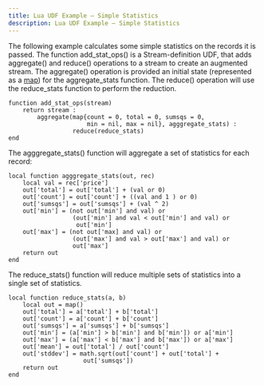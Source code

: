 ```yaml
---
title: Lua UDF Example – Simple Statistics
description: Lua UDF Example – Simple Statistics
---
```


The following example calculates some simple statistics on the records it is passed.
The function add_stat_ops() is a Stream-definition UDF, that adds aggregate() and
reduce() operations to a stream to create an augmented stream. The aggregate()
operation is provided an initial state (represented as a [map](/docs/udf/api/map.html)) for the
aggregate_stats function. The reduce() operation will use the reduce_stats
function to perform the reduction.

```
function add_stat_ops(stream)
    return stream :
        aggregate(map{count = 0, total = 0, sumsqs = 0,
                      min = nil, max = nil}, agggregate_stats) :
                  reduce(reduce_stats)
end
```

The agggregate_stats() function will aggregate a set of statistics for each record:

```
local function agggregate_stats(out, rec)
    local val = rec['price']
    out['total'] = out['total'] + (val or 0)
    out['count'] = out['count'] + ((val and 1 ) or 0)
    out['sumsqs'] = out['sumsqs'] + (val ^ 2)
    out['min'] = (not out['min'] and val) or
                  (out['min'] and val < out['min'] and val) or
                   out['min']
    out['max'] = (not out['max] and val) or
                  (out['max'] and val > out['max'] and val) or
                  out['max']
    return out
end
```

The reduce_stats() function will reduce multiple sets of statistics into a single set of statistics.

```
local function reduce_stats(a, b)
    local out = map()
    out['total'] = a['total'] + b['total']
    out['count'] = a['count'] + b['count']
    out['sumsqs'] = a['sumsqs'] + b['sumsqs']
    out['min'] = (a['min'] > b['min'] and b['min']) or a['min']
    out['max'] = (a['max'] < b['max'] and b['max']) or a['max']
    out['mean'] = out['total'] / out['count']
    out['stddev'] = math.sqrt(out['count'] + out['total'] +
                     out['sumsqs'])
    return out
end
```

